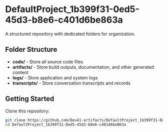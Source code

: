 # DefaultProject_1b399f31-0ed5-45d3-b8e6-c401d6be863a
A structured repository with dedicated folders for organization.

## Folder Structure

- **code/** - Store all source code files
- **artifacts/** - Store build outputs, documentation, and other generated content
- **logs/** - Store application and system logs
- **transcripts/** - Store conversation transcripts and records

## Getting Started

Clone this repository:
```bash
git clone https://github.com/Dev41-artifacts/DefaultProject_1b399f31-0ed5-45d3-b8e6-c401d6be863a
cd DefaultProject_1b399f31-0ed5-45d3-b8e6-c401d6be863a
```
